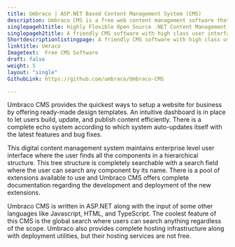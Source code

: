 ```yaml
---
title: Umbraco | ASP.NET Based Content Management System (CMS)
description: Umbraco CMS is a free web content management software that provides pre made sets of HTML web pages, several document types, data validations and many more.
singlepageh1title: Highly Flexible Open Source .NET Content Management System
singlepageh2title: A friendly CMS software with high class user interface and many features such as Multilingual support, activity log views, global search and post scheduling
Shortdescriptionlistingpage: A friendly CMS software with high class user interface and many features such as Multilingual support, activity log views, global search and post scheduling
linktitle: Umraco
Imagetext:  Free CMS Software 
draft: false
weight: 5
layout: "single"
GithubLink: https://github.com/umbraco/Umbraco-CMS

---
```


Umbraco CMS provides the quickest ways to setup a website for business by offering ready-made design templates. An intuitive dashboard is in place to let users build, update, and publish content efficiently. There is a complete echo system according to which system auto-updates itself with the latest features and bug fixes.

This digital content management system maintains enterprise level user interface where the user finds all the components in a hierarchical structure. This tree structure is completely searchable with a search field where the user can search any component by its name. There is a pool of extensions available to use and Umbraco CMS offers complete documentation regarding the development and deployment of the new extensions.  
  
Umbraco CMS is written in ASP.NET along with the input of some other languages like Javascript, HTML, and TypeScript. The coolest feature of this CMS is the global search where users can search anything regardless of the scope. Umbraco also provides complete hosting infrastructure along with deployment utilities, but their hosting services are not free.